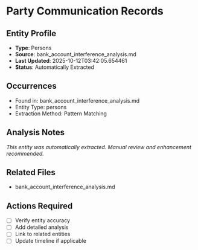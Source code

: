 # Party Communication Records

## Entity Profile
- **Type**: Persons
- **Source**: bank_account_interference_analysis.md
- **Last Updated**: 2025-10-12T03:42:05.654461
- **Status**: Automatically Extracted

## Occurrences
- Found in: bank_account_interference_analysis.md
- Entity Type: persons
- Extraction Method: Pattern Matching

## Analysis Notes
*This entity was automatically extracted. Manual review and enhancement recommended.*

## Related Files
- bank_account_interference_analysis.md

## Actions Required
- [ ] Verify entity accuracy
- [ ] Add detailed analysis
- [ ] Link to related entities
- [ ] Update timeline if applicable
